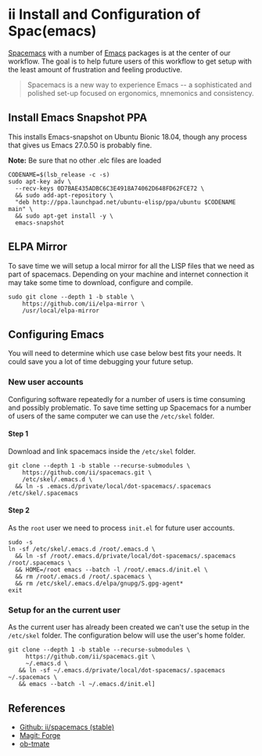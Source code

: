 # ii Install and Configuration of Spac(emacs)

[Spacemacs](http://spacemacs.org/) with a number of [Emacs](https://www.gnu.org/software/emacs/) packages is at the center of our workflow.
The goal is to help future users of this workflow to get setup with the least amount of frustration and feeling productive.

> Spacemacs is a new way to experience Emacs -- a sophisticated and polished set-up focused on ergonomics, mnemonics and consistency.


## Install Emacs Snapshot PPA

This installs Emacs-snapshot on Ubuntu Bionic 18.04, though any process that gives us Emacs 27.0.50 is probably fine.

**Note:** Be sure that no other .elc files are loaded

```
CODENAME=$(lsb_release -c -s)
sudo apt-key adv \
  --recv-keys 0D7BAE435ADBC6C3E4918A74062D648FD62FCE72 \
  && sudo add-apt-repository \
  "deb http://ppa.launchpad.net/ubuntu-elisp/ppa/ubuntu $CODENAME main" \
  && sudo apt-get install -y \
  emacs-snapshot
```

## ELPA Mirror

To save time we will setup a local mirror for all the LISP files that we need as part of spacemacs.
Depending on your machine and internet connection it may take some time to download, configure and compile.

```
sudo git clone --depth 1 -b stable \
    https://github.com/ii/elpa-mirror \
    /usr/local/elpa-mirror
```

## Configuring Emacs

You will need to determine which use case below best fits your needs. It could save you a lot of time debugging your future setup.


### New user accounts

Configuring software repeatedly for a number of users is time consuming and possibly problematic.
To save time setting up Spacemacs for a number of users of the same computer we can use the `/etc/skel` folder.

#### Step 1

Download and link spacemacs inside the `/etc/skel` folder.

```
git clone --depth 1 -b stable --recurse-submodules \
    https://github.com/ii/spacemacs.git \
    /etc/skel/.emacs.d \
  && ln -s .emacs.d/private/local/dot-spacemacs/.spacemacs /etc/skel/.spacemacs
```

#### Step 2

As the `root` user we need to process `init.el` for future user accounts.

```
sudo -s
ln -sf /etc/skel/.emacs.d /root/.emacs.d \
  && ln -sf /root/.emacs.d/private/local/dot-spacemacs/.spacemacs /root/.spacemacs \
  && HOME=/root emacs --batch -l /root/.emacs.d/init.el \
  && rm /root/.emacs.d /root/.spacemacs \
  && rm /etc/skel/.emacs.d/elpa/gnupg/S.gpg-agent*
exit
```

### Setup for an the current user

As the current user has already been created we can't use the setup in the `/etc/skel` folder.
The configuration below will use the user's home folder.

```
git clone --depth 1 -b stable --recurse-submodules \
     https://github.com/ii/spacemacs.git \
     ~/.emacs.d \
   && ln -sf ~/.emacs.d/private/local/dot-spacemacs/.spacemacs ~/.spacemacs \
   && emacs --batch -l ~/.emacs.d/init.el]
```

## References

- [Github: ii/spacemacs (stable)](https://github.com/ii/spacemacs/tree/stable)
- [Magit: Forge](https://magit.vc/manual/forge/)
- [ob-tmate](https://gitlab.ii.coop/ii/tooling/ob-tmate)
